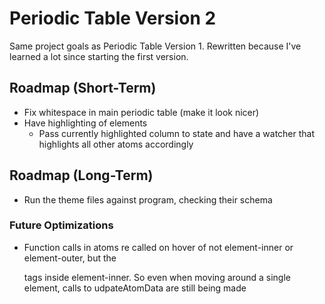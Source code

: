 # Periodic Table Version 2

Same project goals as Periodic Table Version 1. Rewritten because I've learned a lot since starting the first version.

## Roadmap (Short-Term)

- Fix whitespace in main periodic table (make it look nicer)
- Have highlighting of elements
  - Pass currently highlighted column to state and have a watcher that highlights all other atoms accordingly

## Roadmap (Long-Term)

- Run the theme files against program, checking their schema

### Future Optimizations

- Function calls in atoms re called on hover of not element-inner or element-outer, but the <p> tags inside element-inner. So even when moving around a single element, calls to udpateAtomData are still being made